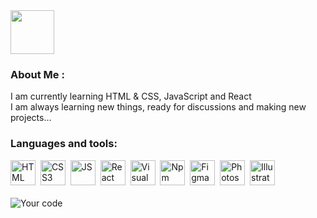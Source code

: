 <div>
  <img src="https://media.giphy.com/media/VgCDAzcKvsR6OM0uWg/giphy.gif" width="70"/>
</div>

### About Me :
I am currently learning HTML & CSS, JavaScript and React <br>
I am always learning new things, ready for discussions and making new projects...

### Languages and tools:

<div>
  <img src="https://cdn.jsdelivr.net/gh/devicons/devicon/icons/html5/html5-original.svg" title="HTML" alt="HTML" width="40" />&nbsp;
  <img src="https://cdn.jsdelivr.net/gh/devicons/devicon/icons/css3/css3-original.svg" title="CSS3" alt="CSS3" width="40" />&nbsp;
  <img src="https://cdn.jsdelivr.net/gh/devicons/devicon/icons/javascript/javascript-original.svg" title="JS" alt="JS" width="40" />&nbsp;                 
  <img src="https://cdn.jsdelivr.net/gh/devicons/devicon/icons/react/react-original.svg" title="React" alt="React" width="40" />&nbsp;
  <img src="https://cdn.jsdelivr.net/gh/devicons/devicon/icons/vscode/vscode-original.svg" title="Visual Studio Code" alt="Visual Studio Code" width="40" />&nbsp;
  <img src="https://cdn.jsdelivr.net/gh/devicons/devicon/icons/npm/npm-original-wordmark.svg" title="Npm" alt="Npm" width="40" />&nbsp;
  <img src="https://cdn.jsdelivr.net/gh/devicons/devicon/icons/figma/figma-original.svg" title="Figma" alt="Figma" width="40" />&nbsp;
  <img src="https://cdn.jsdelivr.net/gh/devicons/devicon/icons/photoshop/photoshop-plain.svg" title="Photoshop" alt="Photoshop" width="40" />&nbsp;
  <img src="https://cdn.jsdelivr.net/gh/devicons/devicon/icons/illustrator/illustrator-plain.svg" title="Illustrator" alt="Illustrator" width="40" />&nbsp;
</div>

<br />

<div> 
  <img src="https://readme-typing-svg.herokuapp.com?font=Fira+Code&pause=1000&color=F79600&center=true&multiline=true&width=435&lines=If+the+code+doesn't+bother+you%2C+;don't+bother+it!" alt="Your code" />
</div>



<!-- <div id="header" align="center">
  <img src="https://media.giphy.com/media/du3J3cXyzhj75IOgvA/giphy.gif" width="100"/>

  
 <h1>
    Hey there, I'm Tasita!
 </h1> 
 </div>
-->

<!--### Hi there 👋


**Tasitaforme/Tasitaforme** is a ✨ _special_ ✨ repository because its `README.md` (this file) appears on your GitHub profile.

Here are some ideas to get you started:

- 🔭 I’m currently working on ...
- 🌱 I’m currently learning ...
- 👯 I’m looking to collaborate on ...
- 🤔 I’m looking for help with ...
- 💬 Ask me about ...
- 📫 How to reach me: ...
- 😄 Pronouns: ...
- ⚡ Fun fact: ...
-->
